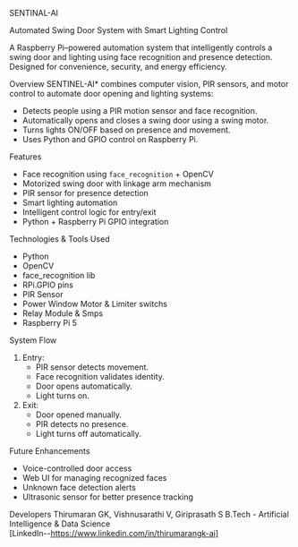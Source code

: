 SENTINAL-AI

Automated Swing Door System with Smart Lighting Control

A Raspberry Pi–powered automation system that intelligently controls a swing door and lighting using face recognition and presence detection. Designed for convenience, security, and energy efficiency.

Overview
SENTINEL-AI* combines computer vision, PIR sensors, and motor control to automate door opening and lighting systems:
- Detects people using a PIR motion sensor and face recognition.
- Automatically opens and closes a swing door using a swing motor.
- Turns lights ON/OFF based on presence and movement.
- Uses Python and GPIO control on Raspberry Pi.

Features

- Face recognition using `face_recognition` + OpenCV  
- Motorized swing door with linkage arm mechanism  
- PIR sensor for presence detection  
- Smart lighting automation  
- Intelligent control logic for entry/exit  
- Python + Raspberry Pi GPIO integration  

Technologies & Tools Used

- Python
- OpenCV
- face_recognition lib
- RPi.GPIO pins
- PIR Sensor
- Power Window Motor & Limiter switchs
- Relay Module & Smps
- Raspberry Pi 5

System Flow

1. Entry:
   - PIR sensor detects movement.
   - Face recognition validates identity.
   - Door opens automatically.
   - Light turns on.
2. Exit:
   - Door opened manually.
   - PIR detects no presence.
   - Light turns off automatically.

Future Enhancements

- Voice-controlled door access  
- Web UI for managing recognized faces  
- Unknown face detection alerts  
- Ultrasonic sensor for better presence tracking  

Developers
Thirumaran GK, Vishnusarathi V, Giriprasath S 
B.Tech - Artificial Intelligence & Data Science  
[LinkedIn--https://www.linkedin.com/in/thirumarangk-ai]